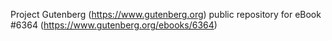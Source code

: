 Project Gutenberg (https://www.gutenberg.org) public repository for eBook #6364 (https://www.gutenberg.org/ebooks/6364)
